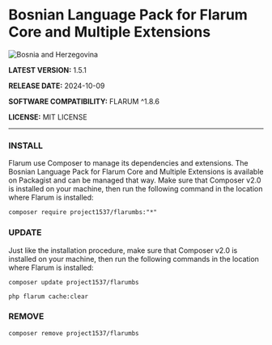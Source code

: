 
# Bosnian Language Pack for Flarum Core and Multiple Extensions

![Bosnia and Herzegovina](https://user-images.githubusercontent.com/79749042/120553747-27fb8480-c3f9-11eb-98b0-ddaa6b26cfac.png)

<b>LATEST VERSION:</b> 1.5.1

<b>RELEASE DATE:</b> 2024-10-09

<b>SOFTWARE COMPATIBILITY:</b> FLARUM ^1.8.6

<b>LICENSE:</b> MIT LICENSE


***

### INSTALL
Flarum use Composer to manage its dependencies and extensions. The Bosnian Language Pack for Flarum Core and Multiple Extensions is available on Packagist and can be managed that way. Make sure that Composer v2.0 is installed on your machine, then run the following command in the location where Flarum is installed:

<code>composer require project1537/flarumbs:"*"</code>


### UPDATE
Just like the installation procedure, make sure that Composer v2.0 is installed on your machine, then run the following commands in the location where Flarum is installed:

<code>composer update project1537/flarumbs</code>

<code>php flarum cache:clear</code>

### REMOVE
<code>composer remove project1537/flarumbs</code>
